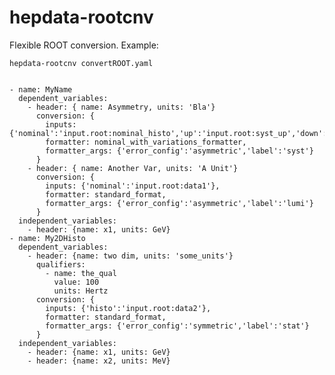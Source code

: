 # hepdata-rootcnv

Flexible ROOT conversion. Example:

    hepdata-rootcnv convertROOT.yaml 


    - name: MyName
      dependent_variables:
        - header: { name: Asymmetry, units: 'Bla'}
          conversion: {
            inputs: {'nominal':'input.root:nominal_histo','up':'input.root:syst_up','down':'input.root:syst_down'},
            formatter: nominal_with_variations_formatter,
            formatter_args: {'error_config':'asymmetric','label':'syst'}
          }
        - header: { name: Another Var, units: 'A Unit'}
          conversion: {
            inputs: {'nominal':'input.root:data1'},
            formatter: standard_format,
            formatter_args: {'error_config':'asymmetric','label':'lumi'}
          }
      independent_variables:
        - header: {name: x1, units: GeV}
    - name: My2DHisto
      dependent_variables:
        - header: {name: two dim, units: 'some_units'}
          qualifiers:
            - name: the_qual
              value: 100
              units: Hertz
          conversion: {
            inputs: {'histo':'input.root:data2'},
            formatter: standard_format,
            formatter_args: {'error_config':'symmetric','label':'stat'}
          }
      independent_variables:
        - header: {name: x1, units: GeV}
        - header: {name: x2, units: MeV}
